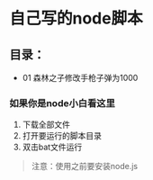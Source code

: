 # 自己写的node脚本



## 目录：

- 01 森林之子修改手枪子弹为1000







### 如果你是node小白看这里

1. 下载全部文件
2. 打开要运行的脚本目录
3. 双击bat文件运行



> 注意：使用之前要安装node.js

